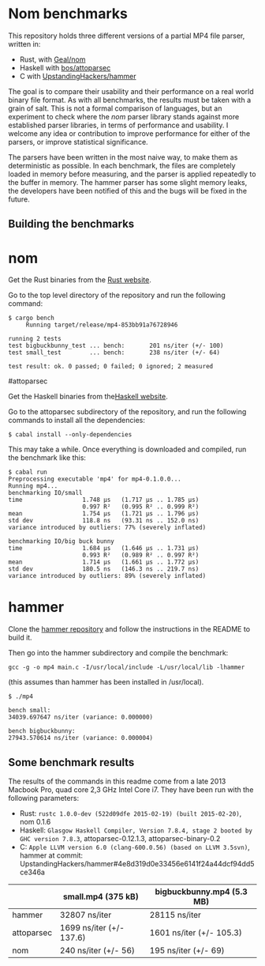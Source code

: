 # Nom benchmarks

This repository holds three different versions of a partial MP4 file parser, written in:

- Rust, with [Geal/nom](https://github.com/Geal/nom)
- Haskell with [bos/attoparsec](https://github.com/bos/attoparsec)
- C with [UpstandingHackers/hammer](https://github.com/UpstandingHackers/hammer)

The goal is to compare their usability and their performance on a real world binary file format. As with all benchmarks, the results must be taken with a grain of salt. This is not a formal comparison of languages, but an experiment to check where the *nom* parser library stands against more established parser libraries, in terms of performance and usability. I welcome any idea or contribution to improve performance for either of the parsers, or improve statistical significance.

The parsers have been written in the most naive way, to make them as deterministic as possible. In each benchmark, the files are completely loaded in memory before measuring, and the parser is applied repeatedly to the buffer in memory. The hammer parser has some slight memory leaks, the developers have been notified of this and the bugs will be fixed in the future.

## Building the benchmarks

# nom

Get the Rust binaries from the [Rust website](http://www.rust-lang.org/install.html).

Go to the top level directory of the repository and run the following command:

```shell
$ cargo bench
     Running target/release/mp4-853bb91a76728946

running 2 tests
test bigbuckbunny_test ... bench:       201 ns/iter (+/- 100)
test small_test        ... bench:       238 ns/iter (+/- 64)

test result: ok. 0 passed; 0 failed; 0 ignored; 2 measured
```

#attoparsec

Get the Haskell binaries from the[Haskell website](https://www.haskell.org/downloads).

Go to the attoparsec subdirectory of the repository, and run the following commands to install all the dependencies:

```shell
$ cabal install --only-dependencies
```

This may take a while. Once everything is downloaded and compiled, run the benchmark like this:

```shell
$ cabal run
Preprocessing executable 'mp4' for mp4-0.1.0.0...
Running mp4...
benchmarking IO/small
time                 1.748 μs   (1.717 μs .. 1.785 μs)
                     0.997 R²   (0.995 R² .. 0.999 R²)
mean                 1.754 μs   (1.721 μs .. 1.796 μs)
std dev              118.8 ns   (93.31 ns .. 152.0 ns)
variance introduced by outliers: 77% (severely inflated)

benchmarking IO/big buck bunny
time                 1.684 μs   (1.646 μs .. 1.731 μs)
                     0.993 R²   (0.989 R² .. 0.997 R²)
mean                 1.714 μs   (1.661 μs .. 1.772 μs)
std dev              180.5 ns   (146.3 ns .. 219.7 ns)
variance introduced by outliers: 89% (severely inflated)
```

# hammer

Clone the [hammer repository](https://github.com/UpstandingHackers/hammer) and follow the instructions in the README to build it.

Then go into the hammer subdirectory and compile the benchmark:

```shell
gcc -g -o mp4 main.c -I/usr/local/include -L/usr/local/lib -lhammer
```

(this assumes than hammer has been installed in /usr/local).

```shell
$ ./mp4

bench small:
34039.697647 ns/iter (variance: 0.000000)

bench bigbuckbunny:
27943.570614 ns/iter (variance: 0.000004)
```

## Some benchmark results

The results of the commands in this readme come from a late 2013 Macbook Pro, quad core 2,3 GHz Intel Core i7. They have been run with the following parameters:

- Rust: `rustc 1.0.0-dev (522d09dfe 2015-02-19) (built 2015-02-20)`, nom 0.1.6
- Haskell: `Glasgow Haskell Compiler, Version 7.8.4, stage 2 booted by GHC version 7.8.3`, attoparsec-0.12.1.3, attoparsec-binary-0.2
- C: `Apple LLVM version 6.0 (clang-600.0.56) (based on LLVM 3.5svn)`, hammer at commit: UpstandingHackers/hammer#4e8d319d0e33456e6141f24a44dcf94dd5ce346a

|            | small.mp4 (375 kB)       | bigbuckbunny.mp4 (5.3 MB) |
| ---------- | ------------------------ | ------------------------- |
| hammer     | 32807 ns/iter            | 28115 ns/iter             |
| attoparsec | 1699 ns/iter (+/- 137.6) | 1601 ns/iter (+/- 105.3)  |
| nom        | 240 ns/iter (+/- 56)     | 195 ns/iter (+/- 69)      |


